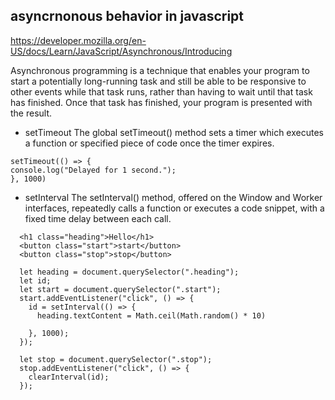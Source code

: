 ## asyncrnonous behavior in javascript
  
  https://developer.mozilla.org/en-US/docs/Learn/JavaScript/Asynchronous/Introducing
  
Asynchronous programming is a technique that enables your program to start a potentially long-running task and still be able to be responsive to other events while that task runs, rather than having to wait until that task has finished. Once that task has finished, your program is presented with the result.

  - setTimeout
  The global setTimeout() method sets a timer which executes a function or specified piece of code once the timer expires.
  ```
  setTimeout(() => {
  console.log("Delayed for 1 second.");
}, 1000)
  ```
  - setInterval
The setInterval() method, offered on the Window and Worker interfaces, repeatedly calls a function or executes a code snippet, with a fixed time delay between each call.
```
  <h1 class="heading">Hello</h1>
  <button class="start">start</button>
  <button class="stop">stop</button>
  
  let heading = document.querySelector(".heading"); 
  let id;
  let start = document.querySelector(".start");
  start.addEventListener("click", () => {
    id = setInterval(() => {
      heading.textContent = Math.ceil(Math.random() * 10)
      
    }, 1000);
  });

  let stop = document.querySelector(".stop");
  stop.addEventListener("click", () => {
    clearInterval(id);
  });
```
